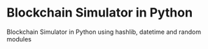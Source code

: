 # Blockchain Simulator in Python
Blockchain Simulator in Python using hashlib, datetime and random modules
